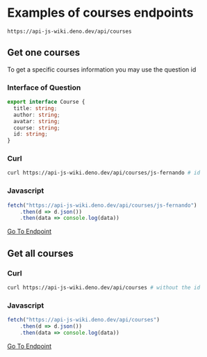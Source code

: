 # Examples of courses endpoints

```
https://api-js-wiki.deno.dev/api/courses
```

## Get one courses

To get a specific courses information you may use the question id

### Interface of Question

```ts
export interface Course {
  title: string;
  author: string;
  avatar: string;
  course: string;
  id: string;
}
```

### Curl

```bash
curl https://api-js-wiki.deno.dev/api/courses/js-fernando # id
```

### Javascript

```js
fetch("https://api-js-wiki.deno.dev/api/courses/js-fernando")
    .then(d => d.json())
    .then(data => console.log(data))
```

[Go To Endpoint](https://api-js-wiki.deno.dev/api/courses/js-fernando)


## Get all courses


### Curl

```bash
curl https://api-js-wiki.deno.dev/api/courses # without the id
```

### Javascript

```js
fetch("https://api-js-wiki.deno.dev/api/courses")
    .then(d => d.json())
    .then(data => console.log(data))
```

[Go To Endpoint](https://api-js-wiki.deno.dev/api/courses)



